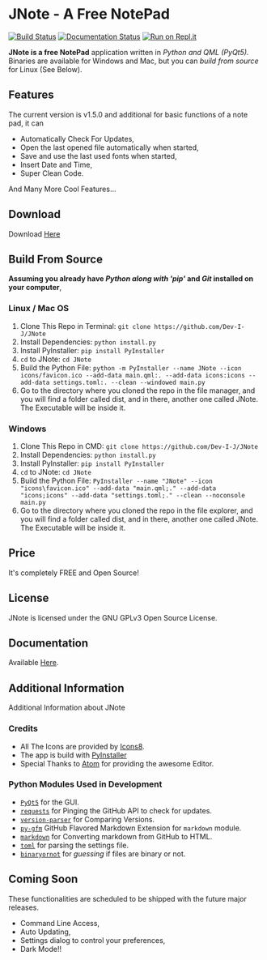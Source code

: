 # JNote - A Free NotePad

[![Build Status](https://travis-ci.org/Dev-I-J/JNote.svg?branch=master)](https://travis-ci.org/Dev-I-J/JNote)
[![Documentation Status](https://readthedocs.org/projects/jnote-notepad/badge/?version=latest)](https://jnote-notepad.readthedocs.io/en/latest/?badge=latest)
[![Run on Repl.it](https://repl.it/badge/github/Dev-I-J/JNote)](https://repl.it/github/Dev-I-J/JNote)

__JNote is a free NotePad__ application written in _Python and QML (PyQt5)._ Binaries are available for Windows and Mac, but you can _build from source_ for Linux (See Below).

## Features

The current version is v1.5.0 and additional for basic functions of a note pad, it can

* Automatically Check For Updates,
* Open the last opened file automatically when started,
* Save and use the last used fonts when started,
* Insert Date and Time,
* Super Clean Code.

And Many More Cool Features...

## Download

Download [Here](https://github.com/Dev-I-J/JNote/releases/latest)

## Build From Source

__Assuming you already have _Python along with 'pip'_ and _Git_ installed on your computer__,

### Linux / Mac OS

1. Clone This Repo in Terminal: `git clone https://github.com/Dev-I-J/JNote`
2. Install Dependencies: `python install.py`
3. Install PyInstaller: `pip install PyInstaller`
4. `cd` to JNote: `cd JNote`
5. Build the Python File: `python -m PyInstaller --name JNote --icon icons/favicon.ico --add-data main.qml:. --add-data icons:icons --add-data settings.toml:. --clean --windowed main.py`
6. Go to the directory where you cloned the repo in the file manager, and you will find a folder called dist, and in there, another one called JNote. The Executable will be inside it.

### Windows

1. Clone This Repo in CMD: `git clone https://github.com/Dev-I-J/JNote`
2. Install Dependencies: `python install.py`
3. Install PyInstaller: `pip install PyInstaller`
4. `cd` to JNote: `cd JNote`
5. Build the Python File: `PyInstaller --name "JNote" --icon "icons\favicon.ico" --add-data "main.qml;." --add-data "icons;icons" --add-data "settings.toml;." --clean --noconsole main.py`
6. Go to the directory where you cloned the repo in the file explorer, and you will find a folder called dist, and in there, another one called JNote. The Executable will be inside it.

## Price

It's completely FREE and Open Source!

## License

JNote is licensed under the GNU GPLv3 Open Source License.

## Documentation

Available [Here](https://jnote-notepad.readthedocs.io/en/latest/).

## Additional Information

Additional Information about JNote

### Credits

* All The Icons are provided by [Icons8](https://icons8.com).
* The app is build with [PyInstaller](https://pypi.org/project/PyInstaller)
* Special Thanks to [Atom](https://atom.io) for providing the awesome Editor.

### Python Modules Used in Development

* [`PyQt5`](https://pypi.org/project/PyQt5/) for the GUI.
* [`requests`](https://pypi.org/project/requests/) for Pinging the GitHub API to check for updates.
* [`version-parser`](https://pypi.org/project/version-parser/) for Comparing Versions.
* [`py-gfm`](https://pypi.org/project/py-gfm/) GitHub Flavored Markdown Extension for `markdown` module.
* [`markdown`](https://pypi.org/project/markdown/) for Converting markdown from GitHub to HTML.
* [`toml`](https://pypi.org/project/toml/) for parsing the settings file.
* [`binaryornot`](https://pypi.org/project/binaryornot/) for _guessing_ if files are binary or not.

## Coming Soon

These functionalities are scheduled to be shipped with the future major releases.

* Command Line Access,
* Auto Updating,
* Settings dialog to control your preferences,
* Dark Mode!!

